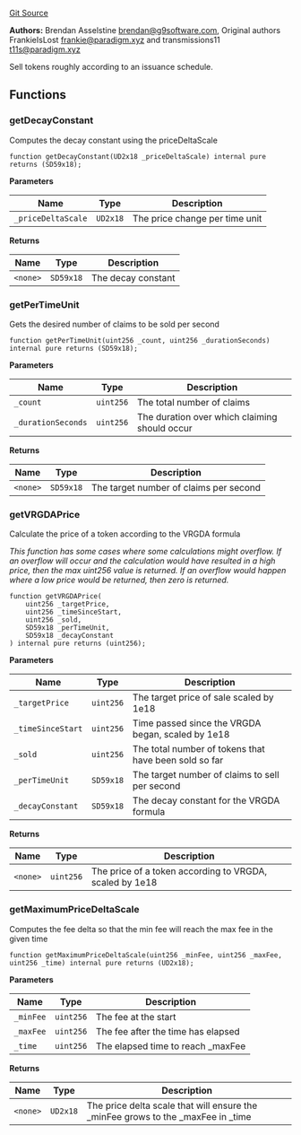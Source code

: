 [Git Source](https://github.com/generationsoftware/pt-v5-claimer/blob/a3619aa13c19beb25210ddb6474cd51aac794706/src/libraries/LinearVRGDALib.sol)

**Authors:**
Brendan Asselstine <brendan@g9software.com>, Original authors FrankieIsLost <frankie@paradigm.xyz> and transmissions11 <t11s@paradigm.xyz>

Sell tokens roughly according to an issuance schedule.


## Functions
### getDecayConstant

Computes the decay constant using the priceDeltaScale


```solidity
function getDecayConstant(UD2x18 _priceDeltaScale) internal pure returns (SD59x18);
```
**Parameters**

|Name|Type|Description|
|----|----|-----------|
|`_priceDeltaScale`|`UD2x18`|The price change per time unit|

**Returns**

|Name|Type|Description|
|----|----|-----------|
|`<none>`|`SD59x18`|The decay constant|


### getPerTimeUnit

Gets the desired number of claims to be sold per second


```solidity
function getPerTimeUnit(uint256 _count, uint256 _durationSeconds) internal pure returns (SD59x18);
```
**Parameters**

|Name|Type|Description|
|----|----|-----------|
|`_count`|`uint256`|The total number of claims|
|`_durationSeconds`|`uint256`|The duration over which claiming should occur|

**Returns**

|Name|Type|Description|
|----|----|-----------|
|`<none>`|`SD59x18`|The target number of claims per second|


### getVRGDAPrice

Calculate the price of a token according to the VRGDA formula

*This function has some cases where some calculations might overflow. If an overflow will occur and the calculation would have resulted in a high price, then the max uint256 value is returned. If an overflow would happen where a low price would be returned, then zero is returned.*


```solidity
function getVRGDAPrice(
    uint256 _targetPrice,
    uint256 _timeSinceStart,
    uint256 _sold,
    SD59x18 _perTimeUnit,
    SD59x18 _decayConstant
) internal pure returns (uint256);
```
**Parameters**

|Name|Type|Description|
|----|----|-----------|
|`_targetPrice`|`uint256`|The target price of sale scaled by 1e18|
|`_timeSinceStart`|`uint256`|Time passed since the VRGDA began, scaled by 1e18|
|`_sold`|`uint256`|The total number of tokens that have been sold so far|
|`_perTimeUnit`|`SD59x18`|The target number of claims to sell per second|
|`_decayConstant`|`SD59x18`|The decay constant for the VRGDA formula|

**Returns**

|Name|Type|Description|
|----|----|-----------|
|`<none>`|`uint256`|The price of a token according to VRGDA, scaled by 1e18|


### getMaximumPriceDeltaScale

Computes the fee delta so that the min fee will reach the max fee in the given time


```solidity
function getMaximumPriceDeltaScale(uint256 _minFee, uint256 _maxFee, uint256 _time) internal pure returns (UD2x18);
```
**Parameters**

|Name|Type|Description|
|----|----|-----------|
|`_minFee`|`uint256`|The fee at the start|
|`_maxFee`|`uint256`|The fee after the time has elapsed|
|`_time`|`uint256`|The elapsed time to reach _maxFee|

**Returns**

|Name|Type|Description|
|----|----|-----------|
|`<none>`|`UD2x18`|The price delta scale that will ensure the _minFee grows to the _maxFee in _time|


